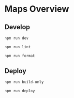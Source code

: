# Maps Overview

## Develop
```sh
npm run dev
```

```sh
npm run lint
```

```sh
npm run format
```

## Deploy

```sh
npm run build-only
```

```sh
npm run deploy
```